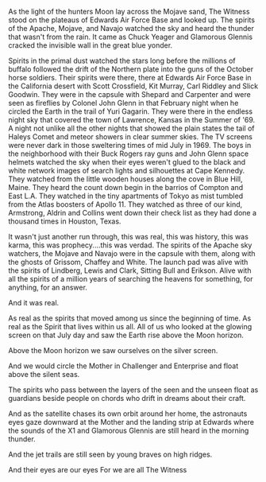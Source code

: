 As the light of the hunters Moon lay across the Mojave sand, The Witness 
stood on the plateaus of Edwards Air Force Base and looked up. The spirits of 
the Apache, Mojave, and Navajo watched the sky and heard the thunder that 
wasn't from the rain. It came as Chuck Yeager and Glamorous Glennis cracked 
the invisible wall in the great blue yonder.

Spirits in the primal dust watched the stars long before the millions of buffalo followed the drift of the Northern plate into the guns of the October horse soldiers. Their spirits were there, there at Edwards Air Force Base in the California desert with Scott Crossfield, Kit Murray, Carl Riddley and Slick Goodwin. They were in the capsule with Shepard and Carpenter and were seen as fireflies by Colonel John Glenn in that February night when he circled the Earth in the trail of Yuri Gagarin. They were there in the endless night sky that covered the town of Lawrence, Kansas in the Summer of '69. A night not unlike all the other nights that showed the plain states the tail of Haleys Comet and meteor showers in clear summer skies. The TV screens were never dark in those sweltering times of mid July in 1969. The boys in 
the neighborhood with their Buck Rogers ray guns and John Glenn space helmets 
watched the sky when their eyes weren't glued to the black and white network 
images of search lights and silhouettes at Cape Kennedy. They watched from the little wooden houses along the cove in Blue Hill, Maine. They heard the count down begin in the barrios of Compton and East L.A. They watched in the tiny apartments of Tokyo as mist tumbled from the Atlas boosters of Apollo 11. They watched as three of our kind, Armstrong, Aldrin and Collins went down their check list as they had done a thousand times in Houston, Texas.

It wasn't just another run through, this was real, this was history, this was karma, this was prophecy....this was verdad. The spirits of the Apache sky watchers, the Mojave and Navajo were in the capsule with them, along with the ghosts of Grissom, Chaffey and White. The launch pad was alive with the spirits of Lindberg, Lewis and Clark, Sitting Bull and Erikson. Alive with all the spirits of a million years of searching the heavens for something, for anything, for an answer.

And it was real.

As real as the spirits that moved among us since the beginning of time. As real as the Spirit that lives within us all. All of us who looked at the glowing screen on that July day and saw the Earth rise above the Moon horizon.

Above the Moon horizon we saw ourselves on the silver screen.

And we would circle the Mother in Challenger and Enterprise and float above 
the silent seas. 

The spirits who pass between the layers of the seen and the unseen float as guardians beside people on chords who drift in dreams about their craft.

And as the satellite chases its own orbit around her home, the astronauts eyes gaze downward at the Mother and the landing strip at Edwards where the sounds of the X1 and Glamorous Glennis are still heard in the morning thunder. 

And the jet trails are still seen by young braves on high ridges.

And their eyes are our eyes
For we are all
The Witness
